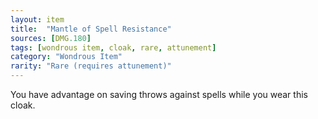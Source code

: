 ```yaml
---
layout: item
title:  "Mantle of Spell Resistance"
sources: [DMG.180]
tags: [wondrous item, cloak, rare, attunement]
category: "Wondrous Item"
rarity: "Rare (requires attunement)"
---
```


You have advantage on saving throws against spells while you wear this cloak.